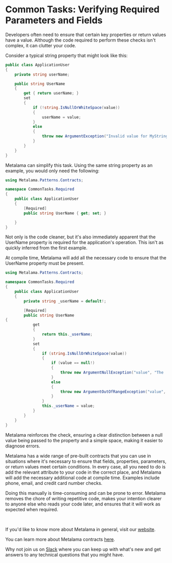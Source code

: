 # Common Tasks: Verifying Required Parameters and Fields

Developers often need to ensure that certain key properties or return values have a value. Although the code required to perform these checks isn't complex, it can clutter your code.

Consider a typical string property that might look like this:

```c#
public class ApplicationUser
{
    private string userName;

    public string UserName
    {
        get { return userName; }
        set
        {
            if (!string.IsNullOrWhiteSpace(value))
            {
                userName = value;
            }
            else
            {
                throw new ArgumentException("Invalid value for MyString. Value must not be null or blank.");
            }
        }
    }
}
```

Metalama can simplify this task. Using the same string property as an example, you would only need the following:

```c#
using Metalama.Patterns.Contracts;

namespace CommonTasks.Required
{
    public class ApplicationUser
    {
        [Required]
        public string UserName { get; set; }

    }
}
```

Not only is the code cleaner, but it's also immediately apparent that the UserName property is required for the application's operation. This isn't as quickly inferred from the first example.

At compile time, Metalama will add all the necessary code to ensure that the UserName property must be present.

```c#
using Metalama.Patterns.Contracts;

namespace CommonTasks.Required
{
    public class ApplicationUser
    {
        private string _userName = default!;

        [Required]
        public string UserName
{
            get
            {
                return this._userName;
            }
            set
            {
                if (string.IsNullOrWhiteSpace(value))
                {
                    if (value == null!)
                    {
                        throw new ArgumentNullException("value", "The 'UserName' property is required.");
                    }
                    else
                    {
                        throw new ArgumentOutOfRangeException("value", "The 'UserName' property is required.");
                    }
                }
                this._userName = value;
            }
        }
    }
}
```

Metalama reinforces the check, ensuring a clear distinction between a null value being passed to the property and a simple space, making it easier to diagnose errors.

Metalama has a wide range of pre-built contracts that you can use in situations where it's necessary to ensure that fields, properties, parameters, or return values meet certain conditions. In every case, all you need to do is add the relevant attribute to your code in the correct place, and Metalama will add the necessary additional code at compile time. Examples include phone, email, and credit card number checks.

Doing this manually is time-consuming and can be prone to error. Metalama removes the chore of writing repetitive code, makes your intention clearer to anyone else who reads your code later, and ensures that it will work as expected when required.

<br>

If you'd like to know more about Metalama in general, visit our [website](https://www.postsharp.net/metalama).

You can learn more about Metalama contracts [here](https://doc.postsharp.net/metalama/patterns/contracts).

Why not join us on [Slack](https://www.postsharp.net/slack) where you can keep up with what's new and get answers to any technical questions that you might have.
